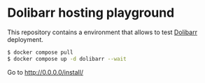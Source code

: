 # Dolibarr hosting playground

This repository contains a environment that allows to test [Dolibarr](https://github.com/Dolibarr/dolibarr/) deployment.

```sh
$ docker compose pull
$ docker compose up -d dolibarr --wait
```

Go to http://0.0.0.0/install/
